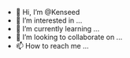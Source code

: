 - 👋 Hi, I’m @Kenseed
- 👀 I’m interested in ...
- 🌱 I’m currently learning ...
- 💞️ I’m looking to collaborate on ...
- 📫 How to reach me ...

<!---
Kenseed/Kenseed is a ✨ special ✨ repository because its `README.md` (this file) appears on your GitHub profile.
You can click the Preview link to take a look at your changes.
--->
